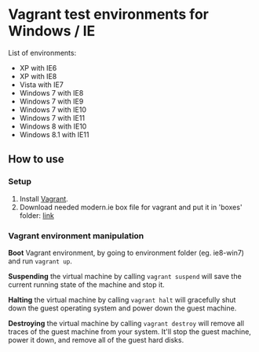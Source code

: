
# Vagrant test environments for Windows / IE #

List of environments:

- XP with IE6
- XP with IE8
- Vista with IE7
- Windows 7 with IE8
- Windows 7 with IE9
- Windows 7 with IE10
- Windows 7 with IE11
- Windows 8 with IE10
- Windows 8.1 with IE11

## How to use ##

### Setup ###

1. Install [Vagrant](https://www.vagrantup.com/).
2. Download needed modern.ie box file for vagrant and put it in 'boxes' folder: [link](http://blog.syntaxc4.net/post/2014/09/03/windows-boxes-for-vagrant-courtesy-of-modern-ie.aspx)

### Vagrant environment manipulation ###

**Boot** Vagrant environment, by going to environment folder (eg. ie8-win7) and run `vagrant up`.

**Suspending** the virtual machine by calling `vagrant suspend` will save the current running state of the machine and stop it.

**Halting** the virtual machine by calling `vagrant halt` will gracefully shut down the guest operating system and power down the guest machine.

**Destroying** the virtual machine by calling `vagrant destroy` will remove all traces of the guest machine from your system. It'll stop the guest machine, power it down, and remove all of the guest hard disks.

